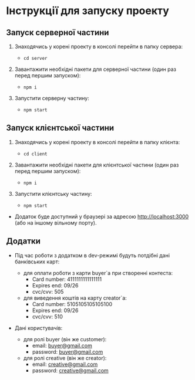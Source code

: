 # Інструкції для запуску проекту

## Запуск серверної частини

1. Знаходячись у корені проекту в консолі перейти в папку сервера:

   - `cd server`

2. Завантажити необхідні пакети для серверної частини (один раз перед першим запуском):

   - `npm i`

3. Запустити серверну частину:

   - `npm start`

## Запуск клієнтської частини

1. Знаходячись у корені проекту в консолі перейти в папку клієнта:

   - `cd client`

2. Завантажити необхідні пакети для клієнтської частини (один раз перед першим запуском):

   - `npm i`

3. Запустити клієнтську частину:

   - `npm start`

- Додаток буде доступний у браузері за адресою [http://localhost:3000](http://localhost:3000) (або на іншому вільному порту).

## Додатки

- Під час роботи з додатком в dev-режимі будуть потдібні дані банківських карт:

  - для оплати роботи з карти buyer`а при створенні контеста:
    - Card number: 4111111111111111
    - Expires end: 09/26
    - cvc/cvv: 505
  - для виведення коштів на карту creator`а:
    - Card number: 5105105105105100
    - Expires end: 09/26
    - cvc/cvv: 510

- Дані користувачів:

  - для ролі buyer (він же customer):
    - email: buyer@gmail.com
    - password: buyer@gmail.com
  - для ролі creative (він же creator):
    - email: creative@gmail.com
    - password: creative@gmail.com
